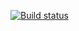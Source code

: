[![Build status](https://ci.appveyor.com/api/projects/status/iprw02g1j9ir34o7?svg=true)](https://ci.appveyor.com/project/Nikolay-Potapov/carddelivery)